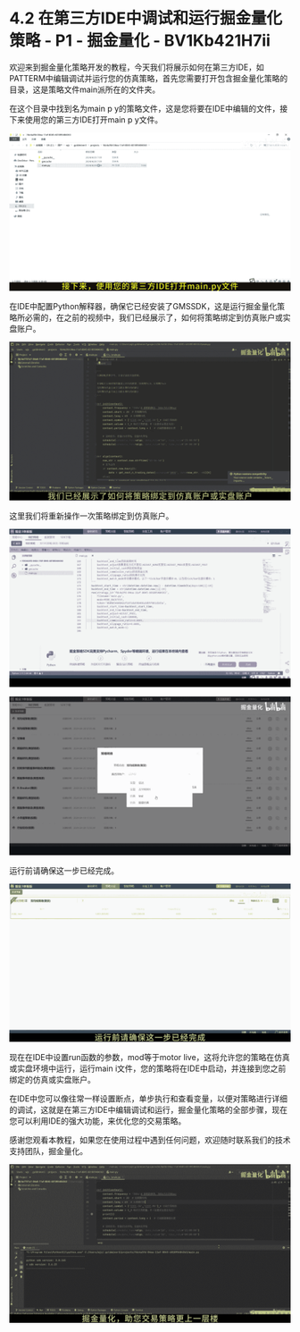 # 4.2 在第三方IDE中调试和运行掘金量化策略 - P1 - 掘金量化 - BV1Kb421H7ii

欢迎来到掘金量化策略开发的教程，今天我们将展示如何在第三方IDE，如PATTERM中编辑调试并运行您的仿真策略，首先您需要打开包含掘金量化策略的目录，这是策略文件main派所在的文件夹。

在这个目录中找到名为main p y的策略文件，这是您将要在IDE中编辑的文件，接下来使用您的第三方IDE打开main p y文件。



![](img/41b61d5129ae0c53de56f1162f128c05_1.png)

在IDE中配置Python解释器，确保它已经安装了GMSSDK，这是运行掘金量化策略所必需的，在之前的视频中，我们已经展示了，如何将策略绑定到仿真账户或实盘账户。



![](img/41b61d5129ae0c53de56f1162f128c05_3.png)

这里我们将重新操作一次策略绑定到仿真账户。

![](img/41b61d5129ae0c53de56f1162f128c05_5.png)

![](img/41b61d5129ae0c53de56f1162f128c05_6.png)

运行前请确保这一步已经完成。

![](img/41b61d5129ae0c53de56f1162f128c05_8.png)

现在在IDE中设置run函数的参数，mod等于motor live，这将允许您的策略在仿真或实盘环境中运行，运行main i文件，您的策略将在IDE中启动，并连接到您之前绑定的仿真或实盘账户。

在IDE中您可以像往常一样设置断点，单步执行和查看变量，以便对策略进行详细的调试，这就是在第三方IDE中编辑调试和运行，掘金量化策略的全部步骤，现在您可以利用IDE的强大功能，来优化您的交易策略。

感谢您观看本教程，如果您在使用过程中遇到任何问题，欢迎随时联系我们的技术支持团队，掘金量化。

![](img/41b61d5129ae0c53de56f1162f128c05_10.png)